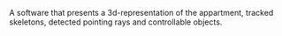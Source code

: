 A software that presents a 3d-representation of the appartment, tracked skeletons, detected pointing rays and controllable objects.
